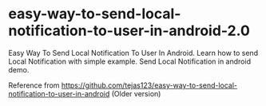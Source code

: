 # easy-way-to-send-local-notification-to-user-in-android-2.0
Easy Way To Send Local Notification To User In Android. Learn how to send Local Notification with simple example. Send Local Notification in android demo.


Reference from https://github.com/tejas123/easy-way-to-send-local-notification-to-user-in-android (Older version)